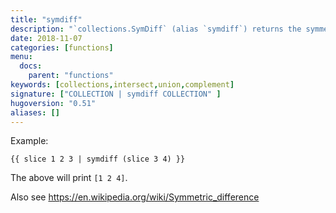 ```yaml
---
title: "symdiff"
description: "`collections.SymDiff` (alias `symdiff`) returns the symmetric difference of two collections."
date: 2018-11-07
categories: [functions]
menu:
  docs:
    parent: "functions"
keywords: [collections,intersect,union,complement]
signature: ["COLLECTION | symdiff COLLECTION" ]
hugoversion: "0.51"
aliases: []
---
```


Example:

```go-html-template
{{ slice 1 2 3 | symdiff (slice 3 4) }}
```

The above will print `[1 2 4]`.

Also see https://en.wikipedia.org/wiki/Symmetric_difference
